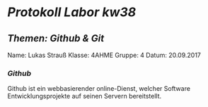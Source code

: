 
# *Protokoll Labor kw38*
## *Themen: Github & Git*

Name: Lukas Strauß
Klasse: 4AHME
Gruppe: 4
Datum: 20.09.2017

### *Github*
Github ist ein webbasierender online-Dienst, welcher Software
Entwicklungsprojekte auf seinen Servern bereitstellt.
